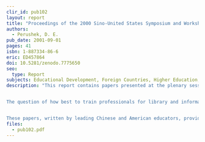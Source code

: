 ```yaml
---
clir_id: pub102
layout: report
title: "Proceedings of the 2000 Sino-United States Symposium and Workshop on Library and Information Science Education in the Digital Age. November 5-10, 2000; Wuhan, China."
authors: 
  - Perushek, D. E.
pub_date: 2001-09-01
pages: 41
isbn: 1-887334-86-6
eric: ED457864
doi: 10.5281/zenodo.7775650
seo:
  type: Report
subjects: Educational Development, Foreign Countries, Higher Education, Information Science, Information Technology, Library Education, Library Schools, Library Science, Technological Advancement
description: "This report contains papers presented at the plenary sessions of the 2000 Sino-United States Symposium and Workshop on Library and Information Science Education in the Digital Age held November 5-10, 2000 in Wuhan, China.


The question of how best to train professionals for library and information professions is being debated in many countries. What should these professionals be prepared to do? The very question raises a host of other questions about the future of the information infrastructure and how and where knowledge will be created, kept, and made available.


These papers, written by leading Chinese and American educators, provide a snapshot of the educators’ concerns at a time when the digital environment is bringing about rapid, fundamental change in libraries. As Diane Perushek notes in her introduction, there is a high degree of commonality in the concerns expressed by participants from both countries, despite the quite different paths that the library profession has followed in each."
files:
  - pub102.pdf
---
```

